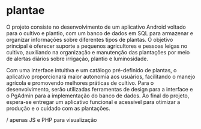 # plantae

O projeto consiste no desenvolvimento de um aplicativo Android voltado para o cultivo e plantio, com um banco de dados em SQL para armazenar e organizar informações sobre diferentes tipos de plantas. O objetivo principal é oferecer suporte a pequenos agricultores e pessoas leigas no cultivo, auxiliando na organização e manutenção das plantações por meio de alertas diários sobre irrigação, plantio e luminosidade.

Com uma interface intuitiva e um catálogo pré-definido de plantas, o aplicativo proporcionará maior autonomia aos usuários, facilitando o manejo agrícola e promovendo melhores práticas de cultivo. Para o desenvolvimento, serão utilizadas ferramentas de design para a interface e o PgAdmin para a implementação do banco de dados. Ao final do projeto, espera-se entregar um aplicativo funcional e acessível para otimizar a produção e o cuidado com as plantações.

/ apenas JS e PHP para visualização
